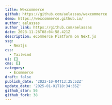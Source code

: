 ```yaml
---
title: Wexcommerce
github: https://github.com/aelassas/wexcommerce
demo: https://wexcommerce.github.io/
author: aelassas
author_link: https://github.com/aelassas
date: 2023-11-26T08:04:58.421Z
description: eCommerce Platform on Next.js
ssg:
  - Nextjs
css:
  - Tailwind
ui: []
cms: []
category:
  - Ecommerce
draft: false
publish_date: '2022-10-04T13:25:52Z'
update_date: '2025-01-01T18:34:35Z'
github_star: 56
github_fork: 38
---
```

